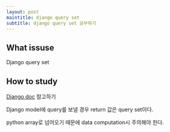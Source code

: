 ```yaml
---
layout: post
maintitle: django query set
subtitle: django query set 공부하기
---
```


## What issuse

Django query set

## How to study

[Django doc](https://docs.djangoproject.com/en/1.8/topics/db/queries/) 참고하기

Django model에 query를 보낼 경우 return 값은 query set이다.

python array로 넘어오기 때문에 data computation시 주의해야 한다.
